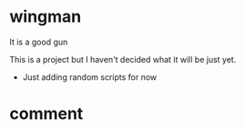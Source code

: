 # wingman
It is a good gun

This is a project but I haven't decided what it will be just yet. 

- Just adding random scripts for now 

# comment
